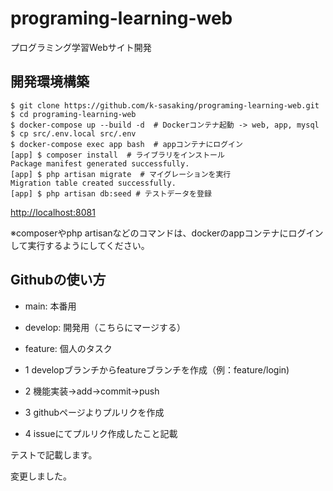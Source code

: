 # programing-learning-web
プログラミング学習Webサイト開発

## 開発環境構築

```
$ git clone https://github.com/k-sasaking/programing-learning-web.git
$ cd programing-learning-web
$ docker-compose up --build -d  # Dockerコンテナ起動 -> web, app, mysql
$ cp src/.env.local src/.env
$ docker-compose exec app bash  # appコンテナにログイン
[app] $ composer install  # ライブラリをインストール
Package manifest generated successfully.
[app] $ php artisan migrate  # マイグレーションを実行
Migration table created successfully.
[app] $ php artisan db:seed # テストデータを登録
```

[http://localhost:8081](http://localhost:8081)


※composerやphp artisanなどのコマンドは、dockerのappコンテナにログインして実行するようにしてください。

## Githubの使い方

- main: 本番用
- develop: 開発用（こちらにマージする）
- feature: 個人のタスク


- 1 developブランチからfeatureブランチを作成（例：feature/login)
- 2 機能実装->add->commit->push
- 3 githubページよりプルリクを作成
- 4 issueにてプルリク作成したこと記載


テストで記載します。

変更しました。
